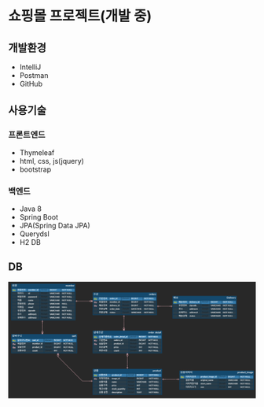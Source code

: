 쇼핑몰 프로젝트(개발 중)
===
개발환경
---
* IntelliJ
* Postman
* GitHub

사용기술
---
### 프론트엔드
* Thymeleaf
* html, css, js(jquery)
* bootstrap
### 백엔드
* Java 8
* Spring Boot
* JPA(Spring Data JPA)
* Querydsl
* H2 DB

DB
---
![DB](https://github.com/shihaim/md-image/blob/main/DB.png)
